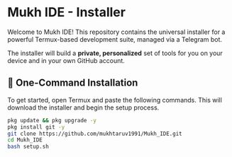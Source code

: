 # Mukh IDE - Installer

Welcome to Mukh IDE! This repository contains the universal installer for a powerful Termux-based development suite, managed via a Telegram bot.

The installer will build a **private, personalized** set of tools for you on your device and in your own GitHub account.

## 🚀 One-Command Installation

To get started, open Termux and paste the following commands. This will download the installer and begin the setup process.

```bash
pkg update && pkg upgrade -y
pkg install git -y
git clone https://github.com/mukhtaruv1991/Mukh_IDE.git
cd Mukh_IDE
bash setup.sh
